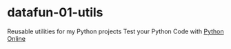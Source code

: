 # datafun-01-utils
Reusable utilities for my Python projects
Test your Python Code with [Python Online](https://www.online-python.com) 
